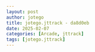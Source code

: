 ```yaml
---
layout: post
author: jotego
title: jotego.jttrack - da8d0eb
date: 2025-02-07
categories: [Arcade, jttrack]
tags: [jotego.jttrack]
---
```


